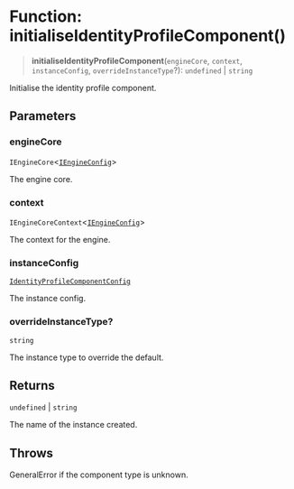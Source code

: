# Function: initialiseIdentityProfileComponent()

> **initialiseIdentityProfileComponent**(`engineCore`, `context`, `instanceConfig`, `overrideInstanceType`?): `undefined` \| `string`

Initialise the identity profile component.

## Parameters

### engineCore

`IEngineCore`\<[`IEngineConfig`](../interfaces/IEngineConfig.md)\>

The engine core.

### context

`IEngineCoreContext`\<[`IEngineConfig`](../interfaces/IEngineConfig.md)\>

The context for the engine.

### instanceConfig

[`IdentityProfileComponentConfig`](../type-aliases/IdentityProfileComponentConfig.md)

The instance config.

### overrideInstanceType?

`string`

The instance type to override the default.

## Returns

`undefined` \| `string`

The name of the instance created.

## Throws

GeneralError if the component type is unknown.
